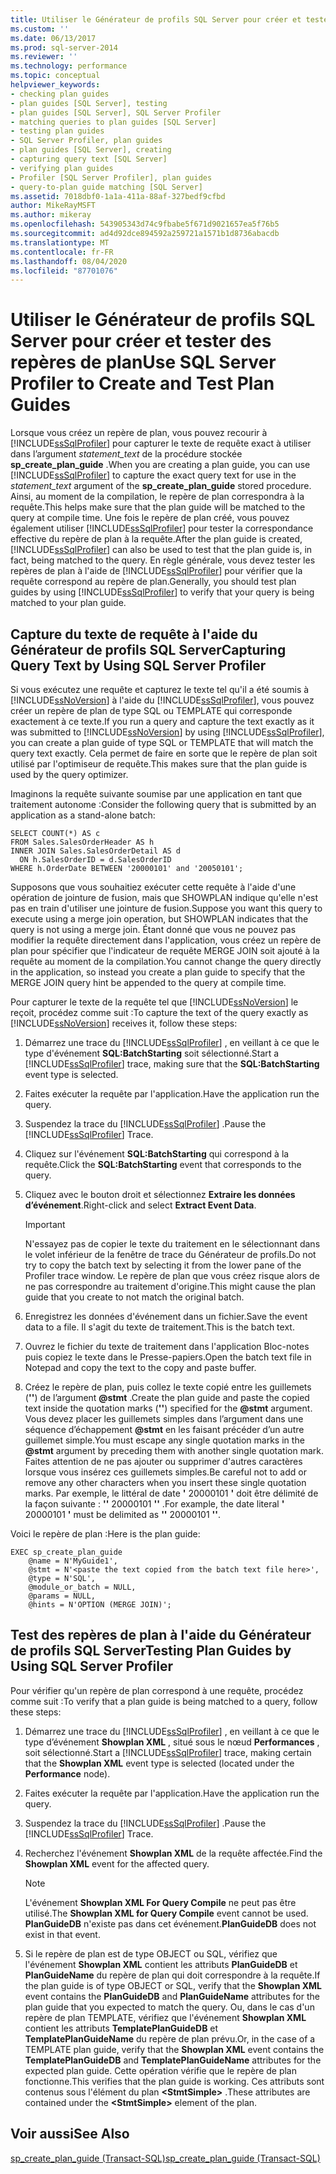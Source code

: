 ```yaml
---
title: Utiliser le Générateur de profils SQL Server pour créer et tester des repères de plan | Microsoft Docs
ms.custom: ''
ms.date: 06/13/2017
ms.prod: sql-server-2014
ms.reviewer: ''
ms.technology: performance
ms.topic: conceptual
helpviewer_keywords:
- checking plan guides
- plan guides [SQL Server], testing
- plan guides [SQL Server], SQL Server Profiler
- matching queries to plan guides [SQL Server]
- testing plan guides
- SQL Server Profiler, plan guides
- plan guides [SQL Server], creating
- capturing query text [SQL Server]
- verifying plan guides
- Profiler [SQL Server Profiler], plan guides
- query-to-plan guide matching [SQL Server]
ms.assetid: 7018dbf0-1a1a-411a-88af-327bedf9cfbd
author: MikeRayMSFT
ms.author: mikeray
ms.openlocfilehash: 543905343d74c9fbabe5f671d9021657ea5f76b5
ms.sourcegitcommit: ad4d92dce894592a259721a1571b1d8736abacdb
ms.translationtype: MT
ms.contentlocale: fr-FR
ms.lasthandoff: 08/04/2020
ms.locfileid: "87701076"
---
```

# <a name="use-sql-server-profiler-to-create-and-test-plan-guides"></a><span data-ttu-id="47b39-102">Utiliser le Générateur de profils SQL Server pour créer et tester des repères de plan</span><span class="sxs-lookup"><span data-stu-id="47b39-102">Use SQL Server Profiler to Create and Test Plan Guides</span></span>
  <span data-ttu-id="47b39-103">Lorsque vous créez un repère de plan, vous pouvez recourir à [!INCLUDE[ssSqlProfiler](../../includes/sssqlprofiler-md.md)] pour capturer le texte de requête exact à utiliser dans l’argument *statement_text* de la procédure stockée **sp_create_plan_guide** .</span><span class="sxs-lookup"><span data-stu-id="47b39-103">When you are creating a plan guide, you can use [!INCLUDE[ssSqlProfiler](../../includes/sssqlprofiler-md.md)] to capture the exact query text for use in the *statement_text* argument of the **sp_create_plan_guide** stored procedure.</span></span> <span data-ttu-id="47b39-104">Ainsi, au moment de la compilation, le repère de plan correspondra à la requête.</span><span class="sxs-lookup"><span data-stu-id="47b39-104">This helps make sure that the plan guide will be matched to the query at compile time.</span></span> <span data-ttu-id="47b39-105">Une fois le repère de plan créé, vous pouvez également utiliser [!INCLUDE[ssSqlProfiler](../../includes/sssqlprofiler-md.md)] pour tester la correspondance effective du repère de plan à la requête.</span><span class="sxs-lookup"><span data-stu-id="47b39-105">After the plan guide is created, [!INCLUDE[ssSqlProfiler](../../includes/sssqlprofiler-md.md)] can also be used to test that the plan guide is, in fact, being matched to the query.</span></span> <span data-ttu-id="47b39-106">En règle générale, vous devez tester les repères de plan à l'aide de [!INCLUDE[ssSqlProfiler](../../includes/sssqlprofiler-md.md)] pour vérifier que la requête correspond au repère de plan.</span><span class="sxs-lookup"><span data-stu-id="47b39-106">Generally, you should test plan guides by using [!INCLUDE[ssSqlProfiler](../../includes/sssqlprofiler-md.md)] to verify that your query is being matched to your plan guide.</span></span>  
  
## <a name="capturing-query-text-by-using-sql-server-profiler"></a><span data-ttu-id="47b39-107">Capture du texte de requête à l'aide du Générateur de profils SQL Server</span><span class="sxs-lookup"><span data-stu-id="47b39-107">Capturing Query Text by Using SQL Server Profiler</span></span>  
 <span data-ttu-id="47b39-108">Si vous exécutez une requête et capturez le texte tel qu'il a été soumis à [!INCLUDE[ssNoVersion](../../includes/ssnoversion-md.md)] à l'aide du [!INCLUDE[ssSqlProfiler](../../includes/sssqlprofiler-md.md)], vous pouvez créer un repère de plan de type SQL ou TEMPLATE qui corresponde exactement à ce texte.</span><span class="sxs-lookup"><span data-stu-id="47b39-108">If you run a query and capture the text exactly as it was submitted to [!INCLUDE[ssNoVersion](../../includes/ssnoversion-md.md)] by using [!INCLUDE[ssSqlProfiler](../../includes/sssqlprofiler-md.md)], you can create a plan guide of type SQL or TEMPLATE that will match the query text exactly.</span></span> <span data-ttu-id="47b39-109">Cela permet de faire en sorte que le repère de plan soit utilisé par l'optimiseur de requête.</span><span class="sxs-lookup"><span data-stu-id="47b39-109">This makes sure that the plan guide is used by the query optimizer.</span></span>  
  
 <span data-ttu-id="47b39-110">Imaginons la requête suivante soumise par une application en tant que traitement autonome :</span><span class="sxs-lookup"><span data-stu-id="47b39-110">Consider the following query that is submitted by an application as a stand-alone batch:</span></span>  
  
```  
SELECT COUNT(*) AS c  
FROM Sales.SalesOrderHeader AS h  
INNER JOIN Sales.SalesOrderDetail AS d  
  ON h.SalesOrderID = d.SalesOrderID  
WHERE h.OrderDate BETWEEN '20000101' and '20050101';  
```  
  
 <span data-ttu-id="47b39-111">Supposons que vous souhaitiez exécuter cette requête à l'aide d'une opération de jointure de fusion, mais que SHOWPLAN indique qu'elle n'est pas en train d'utiliser une jointure de fusion.</span><span class="sxs-lookup"><span data-stu-id="47b39-111">Suppose you want this query to execute using a merge join operation, but SHOWPLAN indicates that the query is not using a merge join.</span></span> <span data-ttu-id="47b39-112">Étant donné que vous ne pouvez pas modifier la requête directement dans l'application, vous créez un repère de plan pour spécifier que l'indicateur de requête MERGE JOIN soit ajouté à la requête au moment de la compilation.</span><span class="sxs-lookup"><span data-stu-id="47b39-112">You cannot change the query directly in the application, so instead you create a plan guide to specify that the MERGE JOIN query hint be appended to the query at compile time.</span></span>  
  
 <span data-ttu-id="47b39-113">Pour capturer le texte de la requête tel que [!INCLUDE[ssNoVersion](../../includes/ssnoversion-md.md)] le reçoit, procédez comme suit :</span><span class="sxs-lookup"><span data-stu-id="47b39-113">To capture the text of the query exactly as [!INCLUDE[ssNoVersion](../../includes/ssnoversion-md.md)] receives it, follow these steps:</span></span>  
  
1.  <span data-ttu-id="47b39-114">Démarrez une trace du [!INCLUDE[ssSqlProfiler](../../includes/sssqlprofiler-md.md)] , en veillant à ce que le type d'événement **SQL:BatchStarting** soit sélectionné.</span><span class="sxs-lookup"><span data-stu-id="47b39-114">Start a [!INCLUDE[ssSqlProfiler](../../includes/sssqlprofiler-md.md)] trace, making sure that the **SQL:BatchStarting** event type is selected.</span></span>  
  
2.  <span data-ttu-id="47b39-115">Faites exécuter la requête par l'application.</span><span class="sxs-lookup"><span data-stu-id="47b39-115">Have the application run the query.</span></span>  
  
3.  <span data-ttu-id="47b39-116">Suspendez la trace du [!INCLUDE[ssSqlProfiler](../../includes/sssqlprofiler-md.md)] .</span><span class="sxs-lookup"><span data-stu-id="47b39-116">Pause the [!INCLUDE[ssSqlProfiler](../../includes/sssqlprofiler-md.md)] Trace.</span></span>  
  
4.  <span data-ttu-id="47b39-117">Cliquez sur l'événement **SQL:BatchStarting** qui correspond à la requête.</span><span class="sxs-lookup"><span data-stu-id="47b39-117">Click the **SQL:BatchStarting** event that corresponds to the query.</span></span>  
  
5.  <span data-ttu-id="47b39-118">Cliquez avec le bouton droit et sélectionnez **Extraire les données d’événement**.</span><span class="sxs-lookup"><span data-stu-id="47b39-118">Right-click and select **Extract Event Data**.</span></span>  
  
    > [!IMPORTANT]  
    >  <span data-ttu-id="47b39-119">N'essayez pas de copier le texte du traitement en le sélectionnant dans le volet inférieur de la fenêtre de trace du Générateur de profils.</span><span class="sxs-lookup"><span data-stu-id="47b39-119">Do not try to copy the batch text by selecting it from the lower pane of the Profiler trace window.</span></span> <span data-ttu-id="47b39-120">Le repère de plan que vous créez risque alors de ne pas correspondre au traitement d'origine.</span><span class="sxs-lookup"><span data-stu-id="47b39-120">This might cause the plan guide that you create to not match the original batch.</span></span>  
  
6.  <span data-ttu-id="47b39-121">Enregistrez les données d'événement dans un fichier.</span><span class="sxs-lookup"><span data-stu-id="47b39-121">Save the event data to a file.</span></span> <span data-ttu-id="47b39-122">Il s'agit du texte de traitement.</span><span class="sxs-lookup"><span data-stu-id="47b39-122">This is the batch text.</span></span>  
  
7.  <span data-ttu-id="47b39-123">Ouvrez le fichier du texte de traitement dans l'application Bloc-notes puis copiez le texte dans le Presse-papiers.</span><span class="sxs-lookup"><span data-stu-id="47b39-123">Open the batch text file in Notepad and copy the text to the copy and paste buffer.</span></span>  
  
8.  <span data-ttu-id="47b39-124">Créez le repère de plan, puis collez le texte copié entre les guillemets (**''**) de l’argument **@stmt** .</span><span class="sxs-lookup"><span data-stu-id="47b39-124">Create the plan guide and paste the copied text inside the quotation marks (**''**) specified for the **@stmt** argument.</span></span> <span data-ttu-id="47b39-125">Vous devez placer les guillemets simples dans l’argument dans une séquence d’échappement **@stmt** en les faisant précéder d’un autre guillemet simple.</span><span class="sxs-lookup"><span data-stu-id="47b39-125">You must escape any single quotation marks in the **@stmt** argument by preceding them with another single quotation mark.</span></span> <span data-ttu-id="47b39-126">Faites attention de ne pas ajouter ou supprimer d'autres caractères lorsque vous insérez ces guillemets simples.</span><span class="sxs-lookup"><span data-stu-id="47b39-126">Be careful not to add or remove any other characters when you insert these single quotation marks.</span></span> <span data-ttu-id="47b39-127">Par exemple, le littéral de date **'** 20000101 **'** doit être délimité de la façon suivante : **''** 20000101 **''** .</span><span class="sxs-lookup"><span data-stu-id="47b39-127">For example, the date literal **'** 20000101 **'** must be delimited as **''** 20000101 **''**.</span></span>  
  
 <span data-ttu-id="47b39-128">Voici le repère de plan :</span><span class="sxs-lookup"><span data-stu-id="47b39-128">Here is the plan guide:</span></span>  
  
```  
EXEC sp_create_plan_guide   
    @name = N'MyGuide1',  
    @stmt = N'<paste the text copied from the batch text file here>',  
    @type = N'SQL',  
    @module_or_batch = NULL,  
    @params = NULL,  
    @hints = N'OPTION (MERGE JOIN)';  
```  
  
## <a name="testing-plan-guides-by-using-sql-server-profiler"></a><span data-ttu-id="47b39-129">Test des repères de plan à l'aide du Générateur de profils SQL Server</span><span class="sxs-lookup"><span data-stu-id="47b39-129">Testing Plan Guides by Using SQL Server Profiler</span></span>  
 <span data-ttu-id="47b39-130">Pour vérifier qu'un repère de plan correspond à une requête, procédez comme suit :</span><span class="sxs-lookup"><span data-stu-id="47b39-130">To verify that a plan guide is being matched to a query, follow these steps:</span></span>  
  
1.  <span data-ttu-id="47b39-131">Démarrez une trace du [!INCLUDE[ssSqlProfiler](../../includes/sssqlprofiler-md.md)] , en veillant à ce que le type d’événement **Showplan XML** , situé sous le nœud **Performances** , soit sélectionné.</span><span class="sxs-lookup"><span data-stu-id="47b39-131">Start a [!INCLUDE[ssSqlProfiler](../../includes/sssqlprofiler-md.md)] trace, making certain that the **Showplan XML** event type is selected (located under the **Performance** node).</span></span>  
  
2.  <span data-ttu-id="47b39-132">Faites exécuter la requête par l'application.</span><span class="sxs-lookup"><span data-stu-id="47b39-132">Have the application run the query.</span></span>  
  
3.  <span data-ttu-id="47b39-133">Suspendez la trace du [!INCLUDE[ssSqlProfiler](../../includes/sssqlprofiler-md.md)] .</span><span class="sxs-lookup"><span data-stu-id="47b39-133">Pause the [!INCLUDE[ssSqlProfiler](../../includes/sssqlprofiler-md.md)] Trace.</span></span>  
  
4.  <span data-ttu-id="47b39-134">Recherchez l'événement **Showplan XML** de la requête affectée.</span><span class="sxs-lookup"><span data-stu-id="47b39-134">Find the **Showplan XML** event for the affected query.</span></span>  
  
    > [!NOTE]  
    >  <span data-ttu-id="47b39-135">L'événement **Showplan XML For Query Compile** ne peut pas être utilisé.</span><span class="sxs-lookup"><span data-stu-id="47b39-135">The **Showplan XML for Query Compile** event cannot be used.</span></span> <span data-ttu-id="47b39-136">**PlanGuideDB** n'existe pas dans cet événement.</span><span class="sxs-lookup"><span data-stu-id="47b39-136">**PlanGuideDB** does not exist in that event.</span></span>  
  
5.  <span data-ttu-id="47b39-137">Si le repère de plan est de type OBJECT ou SQL, vérifiez que l'événement **Showplan XML** contient les attributs **PlanGuideDB** et **PlanGuideName** du repère de plan qui doit correspondre à la requête.</span><span class="sxs-lookup"><span data-stu-id="47b39-137">If the plan guide is of type OBJECT or SQL, verify that the **Showplan XML** event contains the **PlanGuideDB** and **PlanGuideName** attributes for the plan guide that you expected to match the query.</span></span> <span data-ttu-id="47b39-138">Ou, dans le cas d'un repère de plan TEMPLATE, vérifiez que l'événement **Showplan XML** contient les attributs **TemplatePlanGuideDB** et **TemplatePlanGuideName** du repère de plan prévu.</span><span class="sxs-lookup"><span data-stu-id="47b39-138">Or, in the case of a TEMPLATE plan guide, verify that the **Showplan XML** event contains the **TemplatePlanGuideDB** and **TemplatePlanGuideName** attributes for the expected plan guide.</span></span> <span data-ttu-id="47b39-139">Cette opération vérifie que le repère de plan fonctionne.</span><span class="sxs-lookup"><span data-stu-id="47b39-139">This verifies that the plan guide is working.</span></span> <span data-ttu-id="47b39-140">Ces attributs sont contenus sous l'élément du plan **\<StmtSimple>** .</span><span class="sxs-lookup"><span data-stu-id="47b39-140">These attributes are contained under the **\<StmtSimple>** element of the plan.</span></span>  
  
## <a name="see-also"></a><span data-ttu-id="47b39-141">Voir aussi</span><span class="sxs-lookup"><span data-stu-id="47b39-141">See Also</span></span>  
 [<span data-ttu-id="47b39-142">sp_create_plan_guide &#40;Transact-SQL&#41;</span><span class="sxs-lookup"><span data-stu-id="47b39-142">sp_create_plan_guide &#40;Transact-SQL&#41;</span></span>](/sql/relational-databases/system-stored-procedures/sp-create-plan-guide-transact-sql)  
  
  
